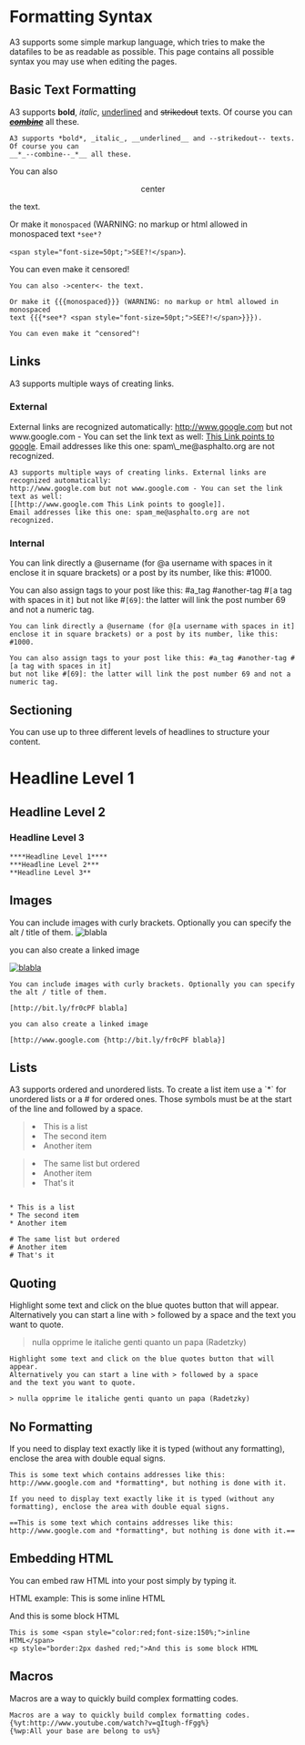 <h1>Formatting Syntax</h1>
A3 supports some simple markup language, which tries to make the datafiles to be as readable as possible. This page contains all possible syntax you may use when editing the pages.
<h2>Basic Text Formatting</h2>
A3 supports <strong>bold</strong>, <em>italic</em>, <u>underlined</u> and <s>strikedout</s> texts. Of course you can <u><strong><em><s>combine</s></em></strong></u> all these.

```
A3 supports *bold*, _italic_, __underlined__ and --strikedout-- texts. Of course you can 
__*_--combine--_*__ all these. 
```

You can also <p align='center'>center</p> the text.

Or make it `monospaced` (WARNING: no markup or html allowed in monospaced text `*see*?`

`<span style="font-size=50pt;">SEE?!</span>`).


You can even make it <span>censored</span>!

```
You can also ->center<- the text. 

Or make it {{{monospaced}}} (WARNING: no markup or html allowed in monospaced
text {{{*see*? <span style="font-size=50pt;">SEE?!</span>}}}). 

You can even make it ^censored^! 
```


<h2>Links</h2>
A3 supports multiple ways of creating links.

<h3>External</h3>
External links are recognized automatically: <a href='http://www.google.com'><a href='http://www.google.com'>http://www.google.com</a></a> but not www.google.com - You can set the link text as well: <a href='http://www.google.com'>This Link points to google</a>. Email addresses like this one: spam\_me@asphalto.org are not recognized.

```
A3 supports multiple ways of creating links. External links are recognized automatically:
http://www.google.com but not www.google.com - You can set the link text as well:
[[http://www.google.com This Link points to google]].
Email addresses like this one: spam_me@asphalto.org are not recognized.
```

<h3>Internal</h3>
You can link directly a <a>@username</a> (for <a>@a username with spaces in it</a> enclose it in square brackets) or a post by its number, like this: <a>#1000</a>.

You can also assign tags to your post like this: <a>#a_tag</a> <a>#another-tag</a> <a>#<code>[</code>a tag with spaces in it<code>]</code></a> but not like #`[69]`: the latter will link the post number 69 and not a numeric tag.

```
You can link directly a @username (for @[a username with spaces in it]
enclose it in square brackets) or a post by its number, like this: #1000. 

You can also assign tags to your post like this: #a_tag #another-tag #[a tag with spaces in it]
but not like #[69]: the latter will link the post number 69 and not a numeric tag.
```

<h2>Sectioning</h2>
You can use up to three different levels of headlines to structure your content.
<h1>Headline Level 1</h1><h2>Headline Level 2</h2><h3>Headline Level 3</h3>


```
****Headline Level 1**** 
***Headline Level 2*** 
**Headline Level 3** 
```


<h2>Images</h2>
You can include images with curly brackets. Optionally you can specify the alt / title of them.

<img src='http://bit.ly/fr0cPF' alt='blabla' title='blabla' />

you can also create a linked image

<a href='http://www.google.com'><img src='http://bit.ly/fr0cPF' alt='blabla' title='blabla' /></a>

```
You can include images with curly brackets. Optionally you can specify the alt / title of them.

[http://bit.ly/fr0cPF blabla]

you can also create a linked image

[http://www.google.com {http://bit.ly/fr0cPF blabla}]
```


<h2>Lists</h2>
A3 supports ordered and unordered lists. To create a list item use a `*` for unordered lists or a # for ordered ones. Those symbols must be at the start of the line and followed by a space.

> <ul>
<blockquote><li>This is a list</li>
<li>The second item</li>
<li>Another item</li></ul></blockquote>

> <ol>
<blockquote><li>The same list but ordered</li>
<li>Another item</li>
<li>That's it</li></ol></blockquote>


```

* This is a list 
* The second item 
* Another item 

# The same list but ordered 
# Another item 
# That's it 

```


<h2>Quoting</h2>

Highlight some text and click on the blue quotes button that will appear. Alternatively you can start a line with > followed by a space and the text you want to quote.

<blockquote>nulla opprime le italiche genti quanto un papa (Radetzky)</blockquote>


```
Highlight some text and click on the blue quotes button that will appear.
Alternatively you can start a line with > followed by a space
and the text you want to quote. 

> nulla opprime le italiche genti quanto un papa (Radetzky) 
```

<h2>No Formatting</h2>
If you need to display text exactly like it is typed (without any formatting), enclose the area with double equal signs.

`This is some text which contains addresses like this: http://www.google.com and *formatting*, but nothing is done with it.`

```
If you need to display text exactly like it is typed (without any formatting), enclose the area with double equal signs.

==This is some text which contains addresses like this: http://www.google.com and *formatting*, but nothing is done with it.==
```


<h2>Embedding HTML</h2>
You can embed raw HTML into your post simply by typing it.

HTML example:
This is some <span>inline HTML</span>
<p>And this is some block HTML</p>

```
This is some <span style="color:red;font-size:150%;">inline HTML</span>
<p style="border:2px dashed red;">And this is some block HTML
```

<h2>Macros</h2>
Macros are a way to quickly build complex formatting codes.

```
Macros are a way to quickly build complex formatting codes.
{%yt:http://www.youtube.com/watch?v=qItugh-fFgg%} 
{%wp:All your base are belong to us%} 
```